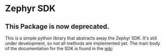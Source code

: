 # Zephyr SDK

## This Package is now deprecated.

This is a simple python library that abstracts away the Zephyr SDK. It's still under development, so not all methods are implemented yet. The main body of the documentation for the SDK is found in the [wiki](https://github.com/byu-oit/zephyr-sdk/wiki)